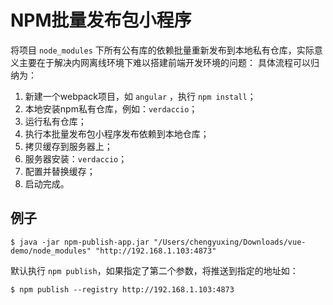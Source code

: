 # NPM批量发布包小程序

将项目 `node_modules` 下所有公有库的依赖批量重新发布到本地私有仓库，实际意义主要在于解决内网离线环境下难以搭建前端开发环境的问题：
具体流程可以归纳为：

1. 新建一个webpack项目，如 `angular` ，执行 `npm install`；
2. 本地安装npm私有仓库，例如：`verdaccio`；
3. 运行私有仓库；
4. 执行本批量发布包小程序发布依赖到本地仓库；
5. 拷贝缓存到服务器上；
6. 服务器安装：`verdaccio`；
7. 配置并替换缓存；
8. 启动完成。

## 例子

```shell
$ java -jar npm-publish-app.jar "/Users/chengyuxing/Downloads/vue-demo/node_modules" "http://192.168.1.103:4873"
```

默认执行 `npm publish`，如果指定了第二个参数，将推送到指定的地址如：

```shell
$ npm publish --registry http://192.168.1.103:4873
```